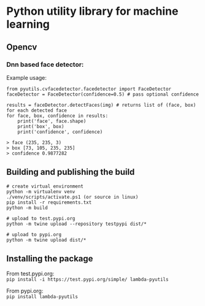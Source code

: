 # Python utility library for machine learning

## Opencv

### Dnn based face detector:  

Example usage:
```
from pyutils.cvfacedetector.facedetector import FaceDetector
faceDetector = FaceDetector(confidence=0.5) # pass optional confidence

results = faceDetector.detectFaces(img) # returns list of (face, box) for each detected face
for face, box, confidence in results:
    print('face', face.shape)
    print('box', box)
    print('confidence', confidence)

> face (235, 235, 3)
> box [73, 105, 235, 235]
> confidence 0.9877282
```  

## Building and publishing the build
```
# create virtual environment
python -m virtualenv venv
./venv/scripts/activate.ps1 (or source in linux)
pip install -r requirements.txt
python -m build

# upload to test.pypi.org   
python -m twine upload --repository testpypi dist/*

# upload to pypi.org
python -m twine upload dist/*

```


## Installing the package
From test.pypi.org:  
`pip install -i https://test.pypi.org/simple/ lambda-pyutils`    

From pypi.org:  
`pip install lambda-pyutils`